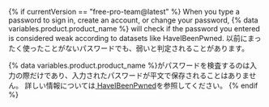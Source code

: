 {% if currentVersion == "free-pro-team@latest" %}
When you type a password to sign in, create an account, or change your password,
{% data variables.product.product_name %} will check if the password you entered is considered weak according to datasets like HaveIBeenPwned. 以前にまったく使ったことがないパスワードでも、弱いと判定されることがあります。

{% data variables.product.product_name %}がパスワードを検査するのは入力の際だけであり、入力されたパスワードが平文で保存されることはありません。 詳しい情報については[ HaveIBeenPwned](https://haveibeenpwned.com/)を参照してください。
{% endif %}

